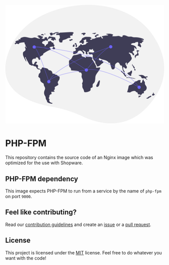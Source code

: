 <h1 align="center">
    <img src=".github/project-logo.svg" width="512px">
</h1>

# PHP-FPM

This repository contains the source code of an Nginx image which was optimized for the use with Shopware.

## PHP-FPM dependency

This image expects PHP-FPM to run from a service by the name of `php-fpm` on port `9000`.

## Feel like contributing?

Read our [contribution guidelines](CONTRIBUTING.md) and create
an [issue](https://github.com/sw-in-containers/nginx/issues/new/choose) or
a [pull request](https://github.com/sw-in-containers/nginx/compare).

## License

This project is licensed under the [MIT](LICENSE) license.
Feel free to do whatever you want with the code!
